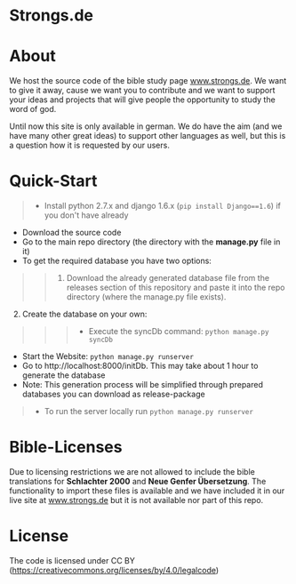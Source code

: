 Strongs.de
==========

About
=====
We host the source code of the bible study page www.strongs.de. We want to give it away, cause we want you to contribute and we want to support your ideas and projects that will give people the opportunity to study the word of god.

Until now this site is only available in german. We do have the aim (and we have many other great ideas) to support other languages as well, but this is a question how it is requested by our users.


Quick-Start
===========

>- Install python 2.7.x and django 1.6.x (```pip install Django==1.6```) if you don't have already
- Download the source code
- Go to the main repo directory (the directory with the **manage.py** file in it)
- To get the required database you have two options:

>>1. Download the already generated database file from the releases section of this repository and paste it into the repo directory (where the manage.py file exists).
2. Create the database on your own:

>>>- Execute the syncDb command:
```python manage.py syncDb```
- Start the Website:
```python manage.py runserver```
- Go to http://localhost:8000/initDb. This may take about 1 hour to generate the database
- Note: This generation process will be simplified through prepared databases you can download as release-package

>- To run the server locally run ```python manage.py runserver```


Bible-Licenses
===================
Due to licensing restrictions we are not allowed to include the bible translations for **Schlachter 2000** and **Neue Genfer Übersetzung**. The functionality to import these files is available and we have included it in our live site at www.strongs.de but it is not available nor part of this repo.


License
=======

The code is licensed under CC BY (https://creativecommons.org/licenses/by/4.0/legalcode)

